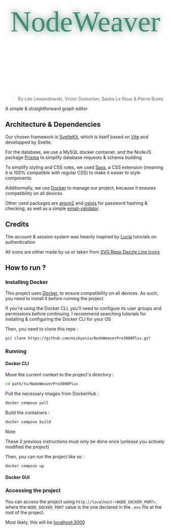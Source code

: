 <style>
    #title {
        display:flex;
        font-size: 6.5em;
        font-weight: 500;
        font-family: 'Chillax-Variable';
        justify-content: center;
        align-items:center;

        margin: 1em;
        color: rgb(70, 138, 113);

        filter: drop-shadow(0 0 10px rgb(70, 138, 113));
    }

    #title svg {
        font-size: 1em;

        width: 1.5em;
        height: 1.5em;
    }

@font-face {
  font-family: 'Chillax-Variable';
  src: url('./static/fonts/Chillax-Variable.woff2') format('woff2'),
       url('./static/fonts/Chillax-Variable.woff') format('woff'),
       url('./static/fonts/Chillax-Variable.ttf') format('truetype');
  font-weight: 200 700;
  font-display: swap;
  font-style: normal;
}


</style>

<div id="title">
<svg width="800px" height="800px" viewBox="0 0 24 24" fill="none" xmlns="http://www.w3.org/2000/svg">
<path d="M9 13C9 15.2091 10.7909 17 13 17C14.1046 17 15.1046 16.5523 15.8284 15.8284M9 13H5M9 13C9 11.448 9.88388 10.1025 11.1757 9.43928M5 13C5 13.5523 4.55228 14 4 14C3.44772 14 3 13.5523 3 13C3 12.4477 3.44772 12 4 12C4.55228 12 5 12.4477 5 13ZM19.2929 6.70711C19.1119 6.52614 19 6.27614 19 6C19 5.44772 19.4477 5 20 5C20.5523 5 21 5.44772 21 6C21 6.55228 20.5523 7 20 7C19.7239 7 19.4739 6.88807 19.2929 6.70711ZM19.2929 6.70711L15.8284 10.1716M9.37149 4.92872C9.73983 4.78126 10 4.42101 10 4C10 3.44772 9.55228 3 9 3C8.44772 3 8 3.44772 8 4C8 4.55228 8.44772 5 9 5C9.13127 5 9.25664 4.97471 9.37149 4.92872ZM9.37149 4.92872L11.1757 9.43928M15.8284 15.8284C16.5523 15.1046 17 14.1046 17 13C17 11.8954 16.5523 10.8954 15.8284 10.1716M15.8284 15.8284L19.2929 19.2929M19.2929 19.2929C19.1119 19.4739 19 19.7239 19 20C19 20.5523 19.4477 21 20 21C20.5523 21 21 20.5523 21 20C21 19.4477 20.5523 19 20 19C19.7239 19 19.4739 19.1119 19.2929 19.2929ZM15.8284 10.1716C15.1046 9.44772 14.1046 9 13 9C12.3428 9 11.7227 9.15847 11.1757 9.43928" stroke="rgb(70, 138, 113)" stroke-width="2" stroke-linecap="round" stroke-linejoin="round"/>
</svg>

<span>NodeWeaver</span></div>

> By Léo Lewandowski, Victor Dumortier, Sasha Le Roux & Pierre Butez

A simple & straightforward graph editor

## Architecture & Dependencies

Our chosen framework is [SvelteKit](https://svelte.dev/), which is itself based on [Vite](https://vite.dev/) and developped by Svelte.

For the database, we use a MySQL docker container, and the NodeJS package [Prisma](https://www.prisma.io/) to simplify database requests & schema building

To simplify styling and CSS rules, we used [Sass](https://sass-lang.com/), a CSS extension (meaning it is 100% compatible with regular CSS) to make it easier to style components

Additionnally, we use [Docker](https://www.docker.com/) to manage our project, because it ensures compatibility on all devices.

Other used packages are [argon2](https://www.npmjs.com/package/argon2) and [oslojs](https://oslojs.dev/) for password hashing & checking, as well as a simple [email-validator](https://www.npmjs.com/package/email-validator)

## Credits 

The account & session system was heavily inspired by [Lucia](https://lucia-auth.com/) tutorials on authentication

All icons are either made by us or taken from [SVG Repo Dazzle Line Icons](https://www.svgrepo.com/collection/dazzle-line-icons)

## How to run ?

### Installing Docker

This project uses [Docker](https://www.docker.com/), to ensure compatibility on all devices. As such, you need to install it before running the project.

If you're using the Docker CLI, you'll need to configure its user groups and permissions before continuing. I recommend searching tutorials for installing & configuring the Docker CLI for your OS

Then, you need to clone this repo :

```sh
git clone https://github.com/mizkyosia/NodeWeaverPro3000Plus.git
```

### Running

#### Docker CLI

Move the current context to the project's directory :
```sh
cd path/to/NodeWeaverPro3000Plus
```

Pull the necessary images from DockerHub :
```sh
docker compose pull
```

Build the containers :
```sh
docker compose build
```

> [!NOTE]
> These 2 previous instructions must only be done once (unlesse you actively modified the project)

Then, you can run the project like so :
```sh
docker compose up
```

#### Docker GUI



### Accessing the project

You can access the project using `http://localhost:<NODE_DOCKER_PORT>`, where the `NODE_DOCKER_PORT` value is the one declared in the `.env` file at the root of the project.

Most likely, this will be [localhost:3000](http://localhost:3000/)